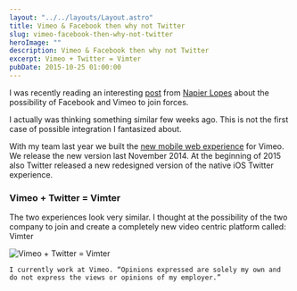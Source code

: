 ```yaml
---
layout: "../../layouts/Layout.astro"
title: Vimeo & Facebook then why not Twitter
slug: vimeo-facebook-then-why-not-twitter
heroImage: ""
description: Vimeo & Facebook then why not Twitter
excerpt: Vimeo + Twitter = Vimter
pubDate: 2015-10-25 01:00:00
---
```


I was recently reading an interesting [post](http://thenextweb.com/facebook/2015/10/23/why-facebook-should-buy-vimeo-if-it-wants-to-take-on-youtube/) from [Napier Lopes](http://thenextweb.com/author/napierlopez/) about the possibility of Facebook and Vimeo to join forces.

I actually was thinking something similar few weeks ago. This is not the first case of possible integration I fantasized about.

With my team last year we built the [new mobile web experience](https://vimeo.com/blog/post/a-better-vimeo-for-your-mobile-browser) for Vimeo. We release the new version last November 2014. At the beginning of 2015 also Twitter released a new redesigned version of the native iOS Twitter experience.

### Vimeo + Twitter = Vimter

The two experiences look very similar. I thought at the possibility of the two company to join and create a completely new video centric platform called: Vimter

![Vimeo + Twitter = Vimter](https://cdn-images-1.medium.com/max/2000/1*0r-4k0wIrs_CdmHGVklLtQ.png)

`I currently work at Vimeo. “Opinions expressed are solely my own and do not express the views or opinions of my employer.”`
